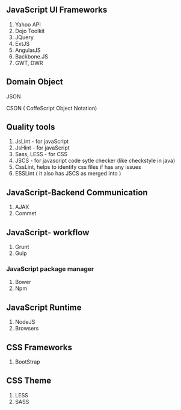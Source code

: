 ## JavaScript UI Frameworks

1. Yahoo API
2. Dojo Toolkit
3. JQuery
4. ExtJS
5. AngularJS
6. Backbone.JS
7. GWT, DWR

## Domain Object

JSON

CSON \( CoffeScript Object Notation\)

## Quality tools

1. JsLint - for javaScript
2. JsHint - for javaScript
3. Sass, LESS - for CSS
4. JSCS - for javascript code sytle checker \(like checkstyle in java\)
5. CssLint, helps to identify css files if has any issues
6. ESSLint \( it also has JSCS as merged into \)

## JavaScript-Backend Communication

1. AJAX
2. Commet

## JavaScript- workflow

1. Grunt
2. Gulp

### JavaScript package manager

1. Bower
2. Npm

### 

## JavaScript Runtime

1. NodeJS
2. Browsers

## CSS Frameworks

1. BootStrap

## CSS Theme

1. LESS
2. SASS

